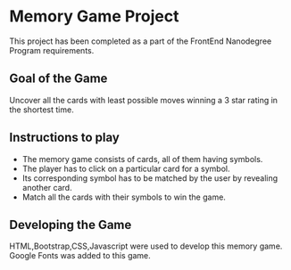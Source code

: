 # Memory Game Project
This project has been completed as a part of the FrontEnd Nanodegree Program requirements.

## Goal of the Game
Uncover all the cards with least possible moves winning a 3 star rating in the shortest time.

## Instructions to play
* The memory game consists of cards, all of them having symbols. 
* The player has to click on a particular card for a symbol. 
* Its corresponding symbol has to be matched by the user by revealing another card.
* Match all the cards with their symbols to win the game. 

## Developing the Game
HTML,Bootstrap,CSS,Javascript were used to develop this memory game.
Google Fonts was added to this game.
